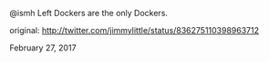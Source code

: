 @ismh Left Dockers are the only Dockers. 

original: http://twitter.com/jimmylittle/status/836275110398963712 

February 27, 2017